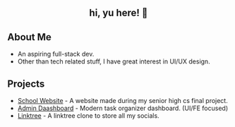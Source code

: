 ## <div align="center">hi, yu here! 👾</div>

## About Me
* An aspiring full-stack dev.
* Other than tech related stuff, I have great interest in UI/UX design.

## Projects
* [School Website](https://yusei07.github.io/regents-v2/) - A website made during my senior high cs final project.
* [Admin Daashboard](https://yusei07.github.io/admin-dashboard/) - Modern task organizer dashboard. (UI/FE focused)
* [Linktree](https://yusei07.github.io/linktree-clone/) - A linktree clone to store all my socials.

